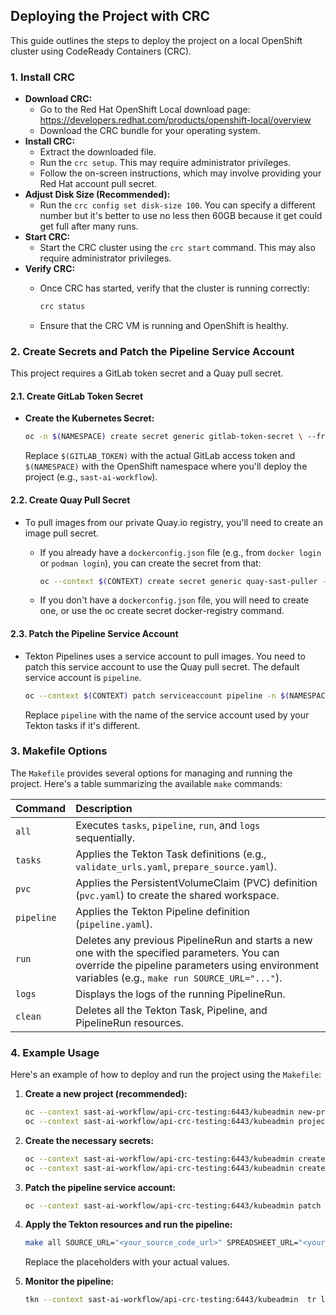 ## Deploying the Project with CRC

This guide outlines the steps to deploy the project on a local OpenShift cluster using CodeReady Containers (CRC).

### 1. Install CRC

   * **Download CRC:**
        * Go to the Red Hat OpenShift Local download page: https://developers.redhat.com/products/openshift-local/overview
        * Download the CRC bundle for your operating system.
   * **Install CRC:**
        * Extract the downloaded file.
        * Run the `crc setup`. This may require administrator privileges.
        * Follow the on-screen instructions, which may involve providing your Red Hat account pull secret.
   * **Adjust Disk Size (Recommended):**
        * Run the `crc config set disk-size 100`. You can specify a different number but it's better to use no less then 60GB because it get could get full after many runs.
   * **Start CRC:**
        * Start the CRC cluster using the `crc start` command. This may also require administrator privileges.
   * **Verify CRC:**
        * Once CRC has started, verify that the cluster is running correctly:

            ```bash
            crc status
            ```

        * Ensure that the CRC VM is running and OpenShift is healthy.

### 2. Create Secrets and Patch the Pipeline Service Account

   This project requires a GitLab token secret and a Quay pull secret.

   #### 2.1. Create GitLab Token Secret
   * **Create the Kubernetes Secret:**

        ```bash
        oc -n $(NAMESPACE) create secret generic gitlab-token-secret \ --from-literal=gitlab_token="$(GITLAB_TOKEN)"
        ```

        Replace `$(GITLAB_TOKEN)` with the actual GitLab access token and `$(NAMESPACE)` with the OpenShift namespace where you'll deploy the project (e.g., `sast-ai-workflow`).

   #### 2.2. Create Quay Pull Secret

   * To pull images from our private Quay.io registry, you'll need to create an image pull secret.
        * If you already have a `dockerconfig.json` file (e.g., from `docker login` or `podman login`), you can create the secret from that:

            ```bash
            oc --context $(CONTEXT) create secret generic quay-sast-puller --from-file=.dockerconfigjson=$XDG_RUNTIME_DIR/containers/auth.json --type=kubernetes.io/dockerconfigjson -n $(NAMESPACE)
            ```

        * If you don't have a `dockerconfig.json` file, you will need to create one, or use the oc create secret docker-registry command.
   #### 2.3. Patch the Pipeline Service Account

   * Tekton Pipelines uses a service account to pull images. You need to patch this service account to use the Quay pull secret. The default service account is `pipeline`.

        ```bash
        oc --context $(CONTEXT) patch serviceaccount pipeline -n $(NAMESPACE) -p '{"imagePullSecrets": [{"name": "quay-sast-puller"}]}'
        ```

        Replace `pipeline` with the name of the service account used by your Tekton tasks if it's different.

### 3. Makefile Options

   The `Makefile` provides several options for managing and running the project. Here's a table summarizing the available `make` commands:

   | Command       | Description                                                                                                                                                                                                                                                                                                                                                                                                                                                                                                                                                                                                                                                                                                                                                                                   |
   | :------------ | :------------------------------------------------------------------------------------------------------------------------------------------------------------------------------------------------------------------------------------------------------------------------------------------------------------------------------------------------------------------------------------------------------------------------------------------------------------------------------------------------------------------------------------------------------------------------------------------------------------------------------------------------------------------------------------------------------------------------------------------------------------------------------------------ |
   | `all`         | Executes `tasks`, `pipeline`, `run`, and `logs` sequentially.                                                                                                                                                                                                                                                                                                                                                                                                                                                                                                                                                                                                                                                                                                                               |
   | `tasks`       | Applies the Tekton Task definitions (e.g., `validate_urls.yaml`, `prepare_source.yaml`).                                                                                                                                                                                                                                                                                                                                                                                                                                                                                                                                                                                                                                                                                                    |
   | `pvc`         | Applies the PersistentVolumeClaim (PVC) definition (`pvc.yaml`) to create the shared workspace.                                                                                                                                                                                                                                                                                                                                                                                                                                                                                                                                                                                                                                                                                              |
   | `pipeline`    | Applies the Tekton Pipeline definition (`pipeline.yaml`).                                                                                                                                                                                                                                                                                                                                                                                                                                                                                                                                                                                                                                                                                                                                   |
   | `run`         | Deletes any previous PipelineRun and starts a new one with the specified parameters. You can override the pipeline parameters using environment variables (e.g., `make run SOURCE_URL="..."`).                                                                                                                                                                                                                                                                                                                                                                                                                                                                                                                                                                                            |
   | `logs`        | Displays the logs of the running PipelineRun.                                                                                                                                                                                                                                                                                                                                                                                                                                                                                                                                                                                                                                                                                                                                              |
   | `clean`       | Deletes all the Tekton Task, Pipeline, and PipelineRun resources.                                                                                                                                                                                                                                                                                                                                                                                                                                                                                                                                                                                                                                                                                                                           |

### 4. Example Usage

   Here's an example of how to deploy and run the project using the `Makefile`:

   1.  **Create a new project (recommended):**

        ```bash
        oc --context sast-ai-workflow/api-crc-testing:6443/kubeadmin new-project sast-ai-workflow
        oc --context sast-ai-workflow/api-crc-testing:6443/kubeadmin project sast-ai-workflow
        ```

   2.  **Create the necessary secrets:**

        ```bash
        oc --context sast-ai-workflow/api-crc-testing:6443/kubeadmin create secret generic gitlab-token-secret --from-literal=gitlab_token=$(echo -n "<your_gitlab_token>" | base64) -n sast-ai-workflow
        oc --context sast-ai-workflow/api-crc-testing:6443/kubeadmin create secret generic quay-sast-puller --from-file=.dockerconfigjson=$XDG_RUNTIME_DIR/containers/auth.json --type=kubernetes.io/dockerconfigjson -n sast-ai-workflow
        ```

   3.  **Patch the pipeline service account:**

        ```bash
        oc --context sast-ai-workflow/api-crc-testing:6443/kubeadmin patch serviceaccount pipeline -n sast-ai-workflow -p '{"imagePullSecrets": [{"name": "quay-sast-puller"}]}'
        ```

   4.  **Apply the Tekton resources and run the pipeline:**

        ```bash
        make all SOURCE_URL="<your_source_code_url>" SPREADSHEET_URL="<your_spreadsheet_url>" FALSE_POSITIVES_URL="<your_false_positives_url>" LLM_URL="<your_llm_url>" LLM_MODEL_NAME="<your_llm_model_name>" EMBEDDINGS_LLM_URL="<your_embeddings_llm_url>" EMBEDDINGS_LLM_MODEL_NAME="<your_embeddings_llm_model_name>"
        ```

        Replace the placeholders with your actual values.

   6.  **Monitor the pipeline:**

        ```bash
        tkn --context sast-ai-workflow/api-crc-testing:6443/kubeadmin  tr logs sast-ai-workflow-pipelinerun -n sast-ai-workflow --follow
        ```
